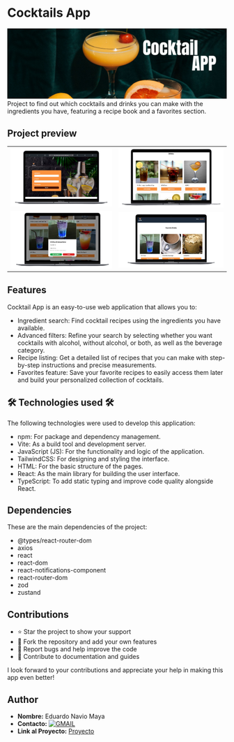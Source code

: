 # Cocktails App
<img src="https://github.com/naviotech/Cocktails-App/blob/main/cocktail.jpg">
Project to find out which cocktails and drinks you can make with the ingredients you have, featuring a recipe book and a favorites section.

## Project preview


|  |  |
| -------- | -------- |
| ![capt1](https://github.com/naviotech/Cocktails-App/blob/main/cap1.png) | ![capt2](https://github.com/naviotech/Cocktails-App/blob/main/cap2.png) |
| ![capt3](https://github.com/naviotech/Cocktails-App/blob/main/cap3.png) | ![cap4](https://github.com/naviotech/Cocktails-App/blob/main/cap4.png) |


## Features


Cocktail App is an easy-to-use web application that allows you to:

- Ingredient search: Find cocktail recipes using the ingredients you have available.
- Advanced filters: Refine your search by selecting whether you want cocktails with alcohol, without alcohol, or both, as well as the beverage category.
- Recipe listing: Get a detailed list of recipes that you can make with step-by-step instructions and precise measurements.
- Favorites feature: Save your favorite recipes to easily access them later and build your personalized collection of cocktails.

## 🛠️ Technologies used 🛠️

The following technologies were used to develop this application:

- npm: For package and dependency management.
- Vite: As a build tool and development server.
- JavaScript (JS): For the functionality and logic of the application.
- TailwindCSS: For designing and styling the interface.
- HTML: For the basic structure of the pages.
- React: As the main library for building the user interface.
- TypeScript: To add static typing and improve code quality alongside React.
  
## Dependencies

These are the main dependencies of the project:

- @types/react-router-dom
- axios
- react
- react-dom
- react-notifications-component
- react-router-dom
- zod
- zustand
  
## Contributions

- ⭐ Star the project to show your support
- 🚀 Fork the repository and add your own features
- 🐛 Report bugs and help improve the code
- 📝 Contribute to documentation and guides

I look forward to your contributions and appreciate your help in making this app even better!


## Author

- **Nombre:** Eduardo Navio Maya
- **Contacto:** [![GMAIL](https://img.shields.io/badge/naviomaya%40gmail.com%20-%20%20DISCORD?style=social&logo=GMAIL&labelColor=black&color=white)](mailto:naviomaya@gmail.com)
- **Link al Proyecto:** [Proyecto](https://cocktail-app-naviotech.netlify.app/)

